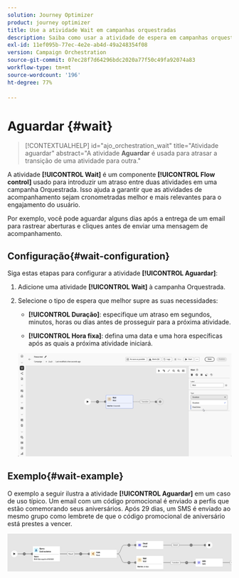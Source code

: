 ```yaml
---
solution: Journey Optimizer
product: journey optimizer
title: Use a atividade Wait em campanhas orquestradas
description: Saiba como usar a atividade de espera em campanhas orquestradas
exl-id: 11ef095b-77ec-4e2e-ab4d-49a248354f08
version: Campaign Orchestration
source-git-commit: 07ec28f7d64296bdc2020a77f50c49fa92074a83
workflow-type: tm+mt
source-wordcount: '196'
ht-degree: 77%

---
```



# Aguardar {#wait}

>[!CONTEXTUALHELP]
>id="ajo_orchestration_wait"
>title="Atividade aguardar"
>abstract="A atividade **Aguardar** é usada para atrasar a transição de uma atividade para outra."

A atividade **[!UICONTROL Wait]** é um componente **[!UICONTROL Flow control]** usado para introduzir um atraso entre duas atividades em uma campanha Orquestrada. Isso ajuda a garantir que as atividades de acompanhamento sejam cronometradas melhor e mais relevantes para o engajamento do usuário.

Por exemplo, você pode aguardar alguns dias após a entrega de um email para rastrear aberturas e cliques antes de enviar uma mensagem de acompanhamento.

## Configuração{#wait-configuration}

Siga estas etapas para configurar a atividade **[!UICONTROL Aguardar]**:

1. Adicione uma atividade **[!UICONTROL Wait]** à campanha Orquestrada.

1. Selecione o tipo de espera que melhor supre as suas necessidades:

   * **[!UICONTROL Duração]**: especifique um atraso em segundos, minutos, horas ou dias antes de prosseguir para a próxima atividade.

   * **[!UICONTROL Hora fixa]**: defina uma data e uma hora específicas após as quais a próxima atividade iniciará.

   ![](../assets/wait_activity.png)

## Exemplo{#wait-example}

O exemplo a seguir ilustra a atividade **[!UICONTROL Aguardar]** em um caso de uso típico. Um email com um código promocional é enviado a perfis que estão comemorando seus aniversários. Após 29 dias, um SMS é enviado ao mesmo grupo como lembrete de que o código promocional de aniversário está prestes a vencer.

![](../assets/wait-example.png)

